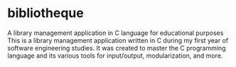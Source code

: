 # bibliotheque
A library management application in C language for educational purposes
This is a library management application written in C during my first year of software engineering studies. It was created to master the C programming language and its various tools for input/output, modularization, and more.
